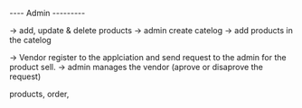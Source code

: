---- Admin ---------

-> add, update & delete products
    -> admin create catelog -> add products in the catelog 

-> Vendor register to the applciation and send request to the admin for the product sell.
-> admin manages the vendor (aprove or disaprove the request)





products, order, 